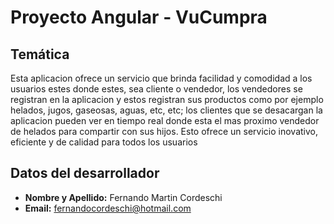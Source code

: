 # Proyecto Angular - VuCumpra

## Temática
Esta aplicacion ofrece un servicio que brinda facilidad y comodidad a los usuarios estes donde estes, sea cliente o vendedor, los vendedores se registran en la aplicacion y estos registran sus productos como por ejemplo helados, jugos, gaseosas, aguas, etc, etc; los clientes que se desacargan la aplicacion pueden ver en tiempo real donde esta el mas proximo vendedor de helados para compartir con sus hijos. Esto ofrece un servicio inovativo, eficiente y de calidad para todos los usuarios

## Datos del desarrollador
- **Nombre y Apellido:** Fernando Martin Cordeschi
- **Email:** fernandocordeschi@hotmail.com
